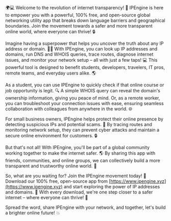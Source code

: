 🌍💻 Welcome to the revolution of internet transparency! 🚀 IPEngine is here to empower you with a powerful, 100% free, and open-source global networking utility app that breaks down language barriers and geographical boundaries. Join the movement towards a safer and more transparent online world, where everyone can thrive! 🔒

Imagine having a superpower that helps you uncover the truth about any IP address or domain. 🕵️‍♀️ With IPEngine, you can look up IP addresses and domains, run DNS and WHOIS queries, trace routes, diagnose internet issues, and monitor your network setup – all with just a few taps! 💻 This powerful tool is designed to benefit students, developers, travelers, IT pros, remote teams, and everyday users alike. 🌎

As a student, you can use IPEngine to quickly check if that online course or job opportunity is legit. 🔍 A simple WHOIS query can reveal the domain's ownership information, giving you peace of mind. Or, as a remote worker, you can troubleshoot your connection issues with ease, ensuring seamless collaboration with colleagues from anywhere in the world. 🌐

For small business owners, IPEngine helps protect their online presence by detecting suspicious IPs and potential scams. 💸 By tracing routes and monitoring network setup, they can prevent cyber attacks and maintain a secure online environment for customers. 🔒

But that's not all! With IPEngine, you'll be part of a global community working together to make the internet safer. 🌎 By sharing this app with friends, communities, and online groups, we can collectively build a more transparent and trustworthy online world. 💪

So, what are you waiting for? Join the IPEngine movement today! 🚀 Download our 100% free, open-source app from [https://www.ipengine.xyz](https://www.ipengine.xyz) and start exploring the power of IP addresses and domains. 🔮 With every download, we're one step closer to a safer internet – where everyone can thrive! 🌟

Spread the word, share IPEngine with your network, and together, let's build a brighter online future! 💥